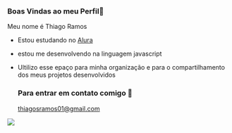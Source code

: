 ### Boas Vindas ao meu Perfil💙

Meu nome é Thiago Ramos

- Estou estudando no [Alura](https://www.alura.com.pr)
- estou me desenvolvendo na linguagem javascript
- Ultilizo esse epaço para minha organização e para o compartilhamento dos meus projetos desenvolvidos

  ### Para entrar em contato comigo 📧

  thiagosramos01@gmail.com

![](https://tenor.com/pt-BR/view/winter-break-ginger-bread-man-dance-dancing-christmas-break-gif-13439986882037301889)
  
